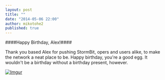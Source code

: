 ```yaml
---
layout: post
title: ""
date: "2014-05-06 22:00"
author: mikotohe2
published: true
---
```


####Happy Birthday, Alex!####

Thank you based Alex for pushing StormBit, opers and users alike, to make the network a neat place to be. Happy birthday, you're a good egg. It wouldn't be a birthday without a birthday present, however.

[![Imgur](//i.imgur.com/boIKFUlm.png)](//i.imgur.com/boIKFUl.png)
